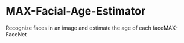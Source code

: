 # MAX-Facial-Age-Estimator
Recognize faces in an image and estimate the age of each faceMAX-FaceNet
